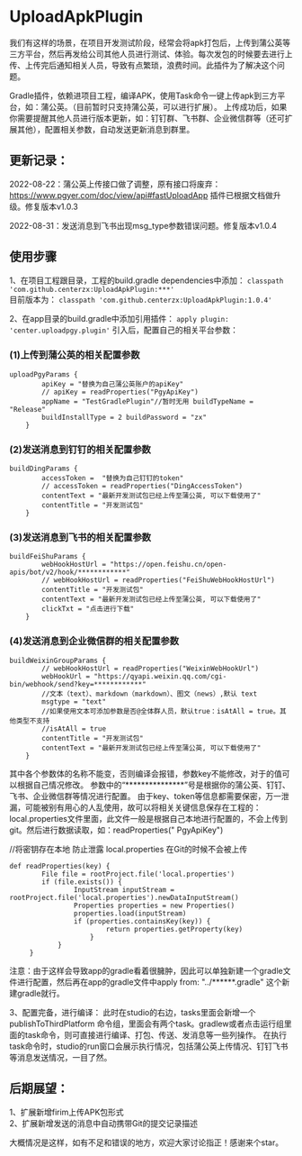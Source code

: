 # UploadApkPlugin

我们有这样的场景，在项目开发测试阶段，经常会将apk打包后，上传到蒲公英等三方平台，然后再发给公司其他人员进行测试、体验。每次发包的时候要去进行上传、上传完后通知相关人员，导致有点繁琐，浪费时间。此插件为了解决这个问题。

Gradle插件，依赖进项目工程，编译APK，使用Task命令一键上传apk到三方平台，如：蒲公英。（目前暂时只支持蒲公英，可以进行扩展）。
上传成功后，如果你需要提醒其他人员进行版本更新，如：钉钉群、飞书群、企业微信群等（还可扩展其他），配置相关参数，自动发送更新消息到群里。

## 更新记录：
2022-08-22：蒲公英上传接口做了调整，原有接口将废弃：https://www.pgyer.com/doc/view/api#fastUploadApp
插件已根据文档做升级。修复版本v1.0.3   

2022-08-31：发送消息到飞书出现msg_type参数错误问题。修复版本v1.0.4

## 使用步骤

1、在项目工程跟目录，工程的build.gradle dependencies中添加：
`classpath 'com.github.centerzx:UploadApkPlugin:***'`  
目前版本为：
`classpath 'com.github.centerzx:UploadApkPlugin:1.0.4'`

2、在app目录的build.gradle中添加引用插件：
`apply plugin: 'center.uploadpgy.plugin'` 
引入后，配置自己的相关平台参数：

### (1)上传到蒲公英的相关配置参数

```
uploadPgyParams {
        apiKey = "替换为自己蒲公英账户的apiKey"
        // apiKey = readProperties("PgyApiKey")
        appName = "TestGradlePlugin"//暂时无用 buildTypeName = "Release"
        buildInstallType = 2 buildPassword = "zx"
    }
```

### (2)发送消息到钉钉的相关配置参数

```
buildDingParams {
        accessToken =  "替换为自己钉钉的token"
        // accessToken = readProperties("DingAccessToken")
        contentText = "最新开发测试包已经上传至蒲公英, 可以下载使用了"
        contentTitle = "开发测试包"
    }
```

### (3)发送消息到飞书的相关配置参数

```
buildFeiShuParams {
        webHookHostUrl = "https://open.feishu.cn/open-apis/bot/v2/hook/************"
        // webHookHostUrl = readProperties("FeiShuWebHookHostUrl")
        contentTitle = "开发测试包"
        contentText = "最新开发测试包已经上传至蒲公英, 可以下载使用了"
        clickTxt = "点击进行下载"
    }
```
### (4)发送消息到企业微信群的相关配置参数

```
buildWeixinGroupParams {
        // webHookHostUrl = readProperties("WeixinWebHookUrl")
        webHookUrl = "https://qyapi.weixin.qq.com/cgi-bin/webhook/send?key=************"
        //文本（text）、markdown（markdown）、图文（news）,默认 text
        msgtype = "text"
        //如果使用文本可添加参数是否@全体群人员，默认true：isAtAll = true。其他类型不支持
        //isAtAll = true
        contentTitle = "开发测试包"
        contentText = "最新开发测试包已经上传至蒲公英, 可以下载使用了"
    }
```

其中各个参数体的名称不能变，否则编译会报错，参数key不能修改，对于的值可以根据自己情况修改。 
参数中的“***************”号是根据你的蒲公英、钉钉、飞书、企业微信群等情况进行配置。
由于key、token等信息都需要保密，万一泄漏，可能被别有用心的人乱使用，故可以将相关关键信息保存在工程的：local.properties文件里面，此文件一般是根据自己本地进行配置的，不会上传到git。然后进行数据读取，如：readProperties("
PgyApiKey")

//将密钥存在本地 防止泄露 local.properties 在Git的时候不会被上传
```
def readProperties(key) {
        File file = rootProject.file('local.properties')
        if (file.exists()) {
                InputStream inputStream = rootProject.file('local.properties').newDataInputStream()
                Properties properties = new Properties()
                properties.load(inputStream)
                if (properties.containsKey(key)) {
                        return properties.getProperty(key)
                    }
            }
     }
```

注意：由于这样会导致app的gradle看着很臃肿，因此可以单独新建一个gradle文件进行配置，然后再在app的gradle文件中apply from: "../******.gradle"
这个新建gradle就行。

3、配置完备，进行编译： 此时在studio的右边，tasks里面会新增一个publishToThirdPlatform
命令组，里面会有两个task。gradlew或者点击运行组里面的task命令，则可直接进行编译、打包、传送、发消息等一些列操作。
在执行task命令时，studio的run窗口会展示执行情况，包括蒲公英上传情况、钉钉飞书等消息发送情况，一目了然。

## 后期展望：
1、扩展新增firim上传APK包形式  
2、扩展新增发送的消息中自动携带Git的提交记录描述

大概情况是这样，如有不足和错误的地方，欢迎大家讨论指正！感谢来个star。
